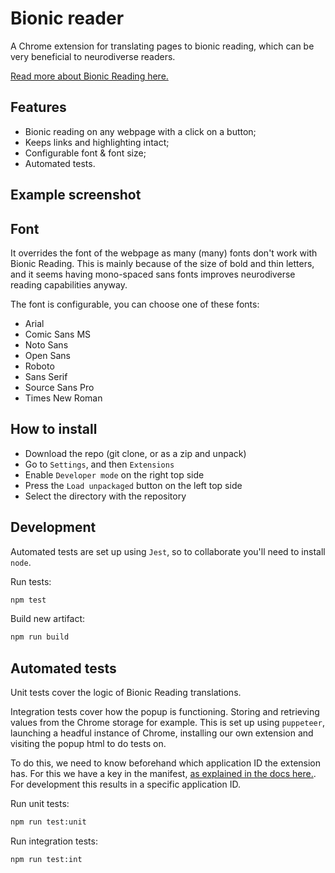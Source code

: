 # Bionic reader
A Chrome extension for translating pages to bionic reading, which can be very beneficial to neurodiverse readers.


[Read more about Bionic Reading here.](https://bionic-reading.com/)

## Features

- Bionic reading on any webpage with a click on a button;
- Keeps links and highlighting intact;
- Configurable font & font size;
- Automated tests.

## Example screenshot



## Font
It overrides the font of the webpage as many (many) fonts don't work with Bionic Reading. This is mainly because of the size of bold and thin letters, and it seems having mono-spaced sans fonts improves neurodiverse reading capabilities anyway.

The font is configurable, you can choose one of these fonts:
- Arial
- Comic Sans MS
- Noto Sans
- Open Sans
- Roboto
- Sans Serif
- Source Sans Pro
- Times New Roman

## How to install

- Download the repo (git clone, or as a zip and unpack)
- Go to `Settings`, and then `Extensions`
- Enable `Developer mode` on the right top side
- Press the `Load unpackaged` button on the left top side
- Select the directory with the repository


## Development
Automated tests are set up using `Jest`, so to collaborate you'll need to install `node`.

Run tests:
```bash
npm test
```

Build new artifact:
```bash
npm run build
```

## Automated tests
Unit tests cover the logic of Bionic Reading translations.

Integration tests cover how the popup is functioning. Storing and retrieving values from the Chrome storage for example. This is set up using `puppeteer`, launching a headful instance of Chrome, installing our own extension and visiting the popup html to do tests on.

To do this, we need to know beforehand which application ID the extension has. For this we have a key in the manifest, [as explained in the docs here.](https://developer.chrome.com/docs/extensions/mv2/manifest/key/). For development this results in a specific application ID.

Run unit tests:
```bash
npm run test:unit
```

Run integration tests:
```bash
npm run test:int
```
